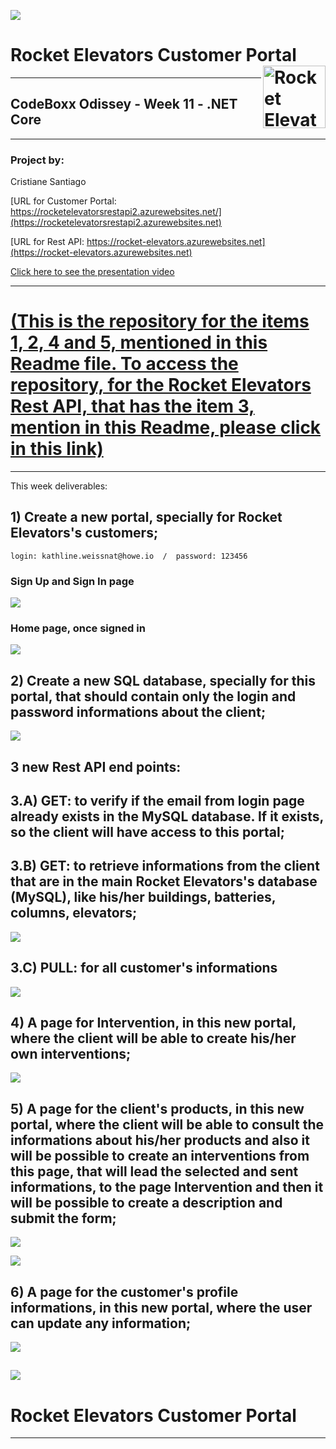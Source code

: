 ![](wwwroot/images/week11photo01.jpg)

# Rocket Elevators Customer Portal <img src="wwwroot/images/R2.png" align="right" alt="Rocket Elevators logo" width="" height="100">
-----------------------------------------------------------------------------------------------

## CodeBoxx Odissey - Week 11 - .NET Core


-----------------------------------------------------------------------------------------------
### Project by:
Cristiane Santiago

[URL for Customer Portal:  https://rocketelevatorsrestapi2.azurewebsites.net/](https://rocketelevatorsrestapi2.azurewebsites.net)

[URL for Rest API:  https://rocket-elevators.azurewebsites.net](https://rocket-elevators.azurewebsites.net)

[Click here to see the presentation video](	https://www.youtube.com/watch?v=npTVRcXBt2s)

-----------------------------------------------------------------------------------------------

# [(This is the repository for the items 1, 2, 4 and 5, mentioned in this Readme file. To access the repository, for the Rocket Elevators Rest API, that has the item 3, mention in this Readme, please click in this link)](https://github.com/cris-s-santiago/Rocket_Elevators_Customer_Portal_Rest_API)

-----------------------------------------------------------------------------------------------

This week deliverables:

## 1) Create a new portal, specially for Rocket Elevators's customers;

    login: kathline.weissnat@howe.io  /  password: 123456

### Sign Up and Sign In page
![](wwwroot/images/week11photo02.jpg)


### Home page, once signed in
![](wwwroot/images/week11photo03.jpg)

## 2) Create a new SQL database, specially for this portal, that should contain only the login and password informations about the client;
   
![](wwwroot/images/week11MicrosoftAqllogo.png)


## 3 new Rest API end points:

## 3.A) GET: to verify if the email from login page already exists in the MySQL database. If it exists, so the client will have access to this portal;

## 3.B) GET: to retrieve informations from the client that are in the main Rocket Elevators's database (MySQL), like his/her buildings, batteries, columns, elevators;

![](wwwroot/images/week11photo08.jpg)

## 3.C) PULL: for all customer's informations

![](wwwroot/images/week11photo09.jpg)

## 4) A page for Intervention, in this new portal, where the client will be able to create his/her own interventions;

![](wwwroot/images/week11photo04.jpg)

## 5) A page for the client's products, in this new portal, where the client will be able to consult the informations about his/her products and also it will be possible to create an interventions from this page, that will lead the selected and sent informations, to the page Intervention and then it will be possible to create a description and submit the form; 

![](wwwroot/images/week11photo05.jpg)

![](wwwroot/images/week11photo06.jpg)

## 6) A page for the customer's profile informations, in this new portal, where the user can update any information;

![](wwwroot/images/week11photo07.jpg)


![](wwwroot/images/week11photo10.jpg)
-----------------------------------------------------------------------------------------------

# Rocket Elevators Customer Portal
-----------------------------------------------------------------------------------------------